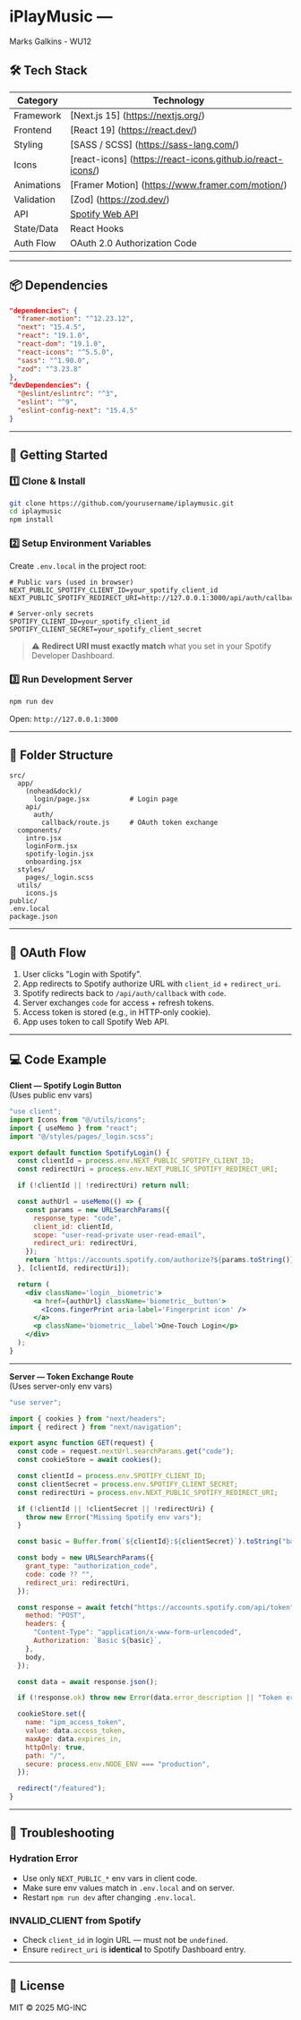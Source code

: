 # iPlayMusic —

Marks Galkins - WU12

## 🛠 Tech Stack

| Category   | Technology                                                              |
| ---------- | ----------------------------------------------------------------------- |
| Framework  | [Next.js 15] (https://nextjs.org/)                                      |
| Frontend   | [React 19] (https://react.dev/)                                         |
| Styling    | [SASS / SCSS] (https://sass-lang.com/)                                  |
| Icons      | [react-icons] (https://react-icons.github.io/react-icons/)              |
| Animations | [Framer Motion] (https://www.framer.com/motion/)                        |
| Validation | [Zod] (https://zod.dev/)                                                |
| API        | [Spotify Web API](https://developer.spotify.com/documentation/web-api/) |
| State/Data | React Hooks                                                             |
| Auth Flow  | OAuth 2.0 Authorization Code                                            |

---

## 📦 Dependencies

```json
"dependencies": {
  "framer-motion": "^12.23.12",
  "next": "15.4.5",
  "react": "19.1.0",
  "react-dom": "19.1.0",
  "react-icons": "^5.5.0",
  "sass": "^1.90.0",
  "zod": "^3.23.8"
},
"devDependencies": {
  "@eslint/eslintrc": "^3",
  "eslint": "^9",
  "eslint-config-next": "15.4.5"
}
```

---

## 🚀 Getting Started

### 1️⃣ Clone & Install

```bash
git clone https://github.com/yourusername/iplaymusic.git
cd iplaymusic
npm install
```

### 2️⃣ Setup Environment Variables

Create `.env.local` in the project root:

```env
# Public vars (used in browser)
NEXT_PUBLIC_SPOTIFY_CLIENT_ID=your_spotify_client_id
NEXT_PUBLIC_SPOTIFY_REDIRECT_URI=http://127.0.0.1:3000/api/auth/callback

# Server-only secrets
SPOTIFY_CLIENT_ID=your_spotify_client_id
SPOTIFY_CLIENT_SECRET=your_spotify_client_secret
```

> ⚠ **Redirect URI must exactly match** what you set in your Spotify Developer Dashboard.

### 3️⃣ Run Development Server

```bash
npm run dev
```

Open: `http://127.0.0.1:3000`

---

## 📂 Folder Structure

```
src/
  app/
    (nohead&dock)/
      login/page.jsx          # Login page
    api/
      auth/
        callback/route.js     # OAuth token exchange
  components/
    intro.jsx
    loginForm.jsx
    spotify-login.jsx
    onboarding.jsx
  styles/
    pages/_login.scss
  utils/
    icons.js
public/
.env.local
package.json
```

---

## 🔄 OAuth Flow

1. User clicks "Login with Spotify".
2. App redirects to Spotify authorize URL with `client_id` + `redirect_uri`.
3. Spotify redirects back to `/api/auth/callback` with `code`.
4. Server exchanges `code` for access + refresh tokens.
5. Access token is stored (e.g., in HTTP-only cookie).
6. App uses token to call Spotify Web API.

---

## 💻 Code Example

**Client — Spotify Login Button**  
(Uses public env vars)

```jsx
"use client";
import Icons from "@/utils/icons";
import { useMemo } from "react";
import "@/styles/pages/_login.scss";

export default function SpotifyLogin() {
  const clientId = process.env.NEXT_PUBLIC_SPOTIFY_CLIENT_ID;
  const redirectUri = process.env.NEXT_PUBLIC_SPOTIFY_REDIRECT_URI;

  if (!clientId || !redirectUri) return null;

  const authUrl = useMemo(() => {
    const params = new URLSearchParams({
      response_type: "code",
      client_id: clientId,
      scope: "user-read-private user-read-email",
      redirect_uri: redirectUri,
    });
    return `https://accounts.spotify.com/authorize?${params.toString()}`;
  }, [clientId, redirectUri]);

  return (
    <div className='login__biometric'>
      <a href={authUrl} className='biometric__button'>
        <Icons.fingerPrint aria-label='Fingerprint icon' />
      </a>
      <p className='biometric__label'>One-Touch Login</p>
    </div>
  );
}
```

---

**Server — Token Exchange Route**  
(Uses server-only env vars)

```js
"use server";

import { cookies } from "next/headers";
import { redirect } from "next/navigation";

export async function GET(request) {
  const code = request.nextUrl.searchParams.get("code");
  const cookieStore = await cookies();

  const clientId = process.env.SPOTIFY_CLIENT_ID;
  const clientSecret = process.env.SPOTIFY_CLIENT_SECRET;
  const redirectUri = process.env.NEXT_PUBLIC_SPOTIFY_REDIRECT_URI;

  if (!clientId || !clientSecret || !redirectUri) {
    throw new Error("Missing Spotify env vars");
  }

  const basic = Buffer.from(`${clientId}:${clientSecret}`).toString("base64");

  const body = new URLSearchParams({
    grant_type: "authorization_code",
    code: code ?? "",
    redirect_uri: redirectUri,
  });

  const response = await fetch("https://accounts.spotify.com/api/token", {
    method: "POST",
    headers: {
      "Content-Type": "application/x-www-form-urlencoded",
      Authorization: `Basic ${basic}`,
    },
    body,
  });

  const data = await response.json();

  if (!response.ok) throw new Error(data.error_description || "Token error");

  cookieStore.set({
    name: "ipm_access_token",
    value: data.access_token,
    maxAge: data.expires_in,
    httpOnly: true,
    path: "/",
    secure: process.env.NODE_ENV === "production",
  });

  redirect("/featured");
}
```

---

## 🧪 Troubleshooting

### Hydration Error

- Use only `NEXT_PUBLIC_*` env vars in client code.
- Make sure env values match in `.env.local` and on server.
- Restart `npm run dev` after changing `.env.local`.

### INVALID_CLIENT from Spotify

- Check `client_id` in login URL — must not be `undefined`.
- Ensure `redirect_uri` is **identical** to Spotify Dashboard entry.

---

## 📜 License

MIT © 2025 MG-INC
